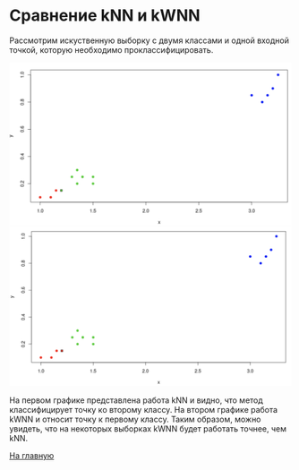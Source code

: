 # Сравнение kNN и kWNN

Рассмотрим искуственную выборку с двумя классами и одной входной точкой, которую необходимо проклассифицировать.

<img src="kNN.png" width="600">
<img src="kWNN.png" width="600">

На первом графике представлена работа kNN и видно, что метод классифицирует точку ко второму классу. На втором графике работа kWNN и относит точку к первому классу. Таким образом, можно увидеть, что на некоторых выборках kWNN будет работать точнее, чем kNN.

<a href="https://github.com/davilexx/ml1">На главную</a>
